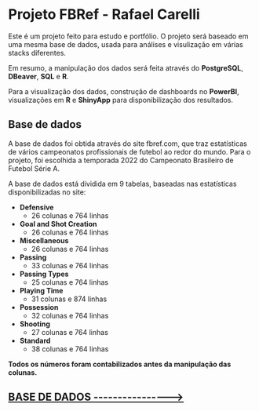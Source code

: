 ﻿# Projeto FBRef - Rafael Carelli

Este é um projeto feito para estudo e portfólio. O projeto será baseado em uma mesma base de dados, usada para análises e visulização em várias stacks diferentes. 

Em resumo, a manipulação dos dados será feita através do **PostgreSQL**, **DBeaver**, **SQL** e **R**.

Para a visualização dos dados, construção de dashboards no **PowerBI**, visualizações em **R** e **ShinyApp** para disponibilização dos resultados.

## Base de dados

A base de dados foi obtida através do site fbref.com, que traz estatísticas de vários campeonatos profissionais de futebol ao redor do mundo. Para o projeto, foi escolhida a temporada 2022 do Campeonato Brasileiro de Futebol Série A.

A base de dados está dividida em 9 tabelas, baseadas nas estatísticas disponibilizadas no site:

 - **Defensive**
	 - 26 colunas e 764 linhas
 - **Goal and Shot Creation**
	 - 26 colunas e 764 linhas
 - **Miscellaneous**
	 - 26 colunas e 764 linhas
 - **Passing**
	 - 33 colunas e 764 linhas
 - **Passing Types**
	 - 25 colunas e 764 linhas
 - **Playing Time**
	 - 31 colunas e 874 linhas
 - **Possession**
	 - 32 colunas e 764 linhas
 - **Shooting**
	 - 27 colunas e 764 linhas
 - **Standard**
	 - 38 colunas e 764 linhas

**Todos os números foram contabilizados antes da manipulação das colunas.**


## [BASE DE DADOS ---------------->](https://github.com/rafaelvcarelli/fbrefanalysis/tree/main/Base%20de%20dados)
